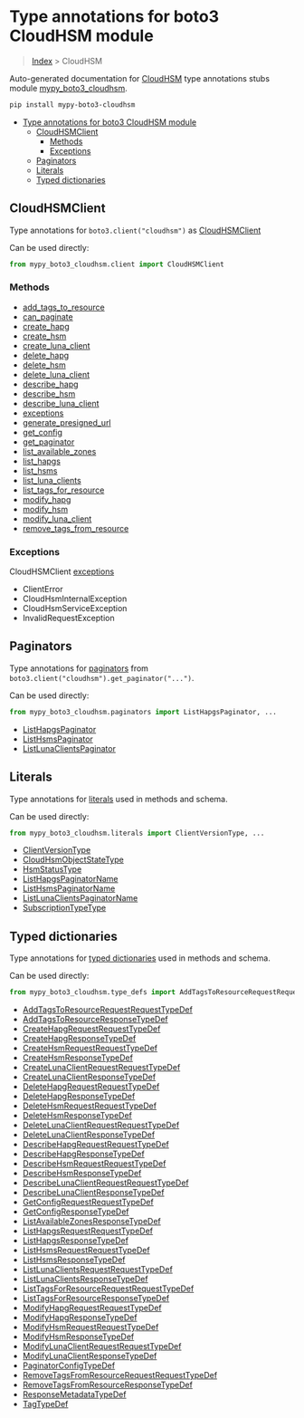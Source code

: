 # Type annotations for boto3 CloudHSM module

> [Index](..) > CloudHSM

Auto-generated documentation for
[CloudHSM](https://boto3.amazonaws.com/v1/documentation/api/latest/reference/services/cloudhsm.html#CloudHSM)
type annotations stubs module
[mypy_boto3_cloudhsm](https://pypi.org/project/mypy-boto3-cloudhsm/).

```bash
pip install mypy-boto3-cloudhsm
```

- [Type annotations for boto3 CloudHSM module](#type-annotations-for-boto3-cloudhsm-module)
  - [CloudHSMClient](#cloudhsmclient)
    - [Methods](#methods)
    - [Exceptions](#exceptions)
  - [Paginators](#paginators)
  - [Literals](#literals)
  - [Typed dictionaries](#typed-dictionaries)

## CloudHSMClient

Type annotations for `boto3.client("cloudhsm")` as
[CloudHSMClient](./client.md)

Can be used directly:

```python
from mypy_boto3_cloudhsm.client import CloudHSMClient
```

### Methods

- [add_tags_to_resource](./client.md#add_tags_to_resource)
- [can_paginate](./client.md#can_paginate)
- [create_hapg](./client.md#create_hapg)
- [create_hsm](./client.md#create_hsm)
- [create_luna_client](./client.md#create_luna_client)
- [delete_hapg](./client.md#delete_hapg)
- [delete_hsm](./client.md#delete_hsm)
- [delete_luna_client](./client.md#delete_luna_client)
- [describe_hapg](./client.md#describe_hapg)
- [describe_hsm](./client.md#describe_hsm)
- [describe_luna_client](./client.md#describe_luna_client)
- [exceptions](./client.md#exceptions)
- [generate_presigned_url](./client.md#generate_presigned_url)
- [get_config](./client.md#get_config)
- [get_paginator](./client.md#get_paginator)
- [list_available_zones](./client.md#list_available_zones)
- [list_hapgs](./client.md#list_hapgs)
- [list_hsms](./client.md#list_hsms)
- [list_luna_clients](./client.md#list_luna_clients)
- [list_tags_for_resource](./client.md#list_tags_for_resource)
- [modify_hapg](./client.md#modify_hapg)
- [modify_hsm](./client.md#modify_hsm)
- [modify_luna_client](./client.md#modify_luna_client)
- [remove_tags_from_resource](./client.md#remove_tags_from_resource)

### Exceptions

CloudHSMClient [exceptions](./client.md#exceptions)

- ClientError
- CloudHsmInternalException
- CloudHsmServiceException
- InvalidRequestException

## Paginators

Type annotations for [paginators](./paginators.md) from
`boto3.client("cloudhsm").get_paginator("...")`.

Can be used directly:

```python
from mypy_boto3_cloudhsm.paginators import ListHapgsPaginator, ...
```

- [ListHapgsPaginator](./paginators.md#listhapgspaginator)
- [ListHsmsPaginator](./paginators.md#listhsmspaginator)
- [ListLunaClientsPaginator](./paginators.md#listlunaclientspaginator)

## Literals

Type annotations for [literals](./literals.md) used in methods and schema.

Can be used directly:

```python
from mypy_boto3_cloudhsm.literals import ClientVersionType, ...
```

- [ClientVersionType](./literals.md#clientversiontype)
- [CloudHsmObjectStateType](./literals.md#cloudhsmobjectstatetype)
- [HsmStatusType](./literals.md#hsmstatustype)
- [ListHapgsPaginatorName](./literals.md#listhapgspaginatorname)
- [ListHsmsPaginatorName](./literals.md#listhsmspaginatorname)
- [ListLunaClientsPaginatorName](./literals.md#listlunaclientspaginatorname)
- [SubscriptionTypeType](./literals.md#subscriptiontypetype)

## Typed dictionaries

Type annotations for [typed dictionaries](./type_defs.md) used in methods and
schema.

Can be used directly:

```python
from mypy_boto3_cloudhsm.type_defs import AddTagsToResourceRequestRequestTypeDef, ...
```

- [AddTagsToResourceRequestRequestTypeDef](./type_defs.md#addtagstoresourcerequestrequesttypedef)
- [AddTagsToResourceResponseTypeDef](./type_defs.md#addtagstoresourceresponsetypedef)
- [CreateHapgRequestRequestTypeDef](./type_defs.md#createhapgrequestrequesttypedef)
- [CreateHapgResponseTypeDef](./type_defs.md#createhapgresponsetypedef)
- [CreateHsmRequestRequestTypeDef](./type_defs.md#createhsmrequestrequesttypedef)
- [CreateHsmResponseTypeDef](./type_defs.md#createhsmresponsetypedef)
- [CreateLunaClientRequestRequestTypeDef](./type_defs.md#createlunaclientrequestrequesttypedef)
- [CreateLunaClientResponseTypeDef](./type_defs.md#createlunaclientresponsetypedef)
- [DeleteHapgRequestRequestTypeDef](./type_defs.md#deletehapgrequestrequesttypedef)
- [DeleteHapgResponseTypeDef](./type_defs.md#deletehapgresponsetypedef)
- [DeleteHsmRequestRequestTypeDef](./type_defs.md#deletehsmrequestrequesttypedef)
- [DeleteHsmResponseTypeDef](./type_defs.md#deletehsmresponsetypedef)
- [DeleteLunaClientRequestRequestTypeDef](./type_defs.md#deletelunaclientrequestrequesttypedef)
- [DeleteLunaClientResponseTypeDef](./type_defs.md#deletelunaclientresponsetypedef)
- [DescribeHapgRequestRequestTypeDef](./type_defs.md#describehapgrequestrequesttypedef)
- [DescribeHapgResponseTypeDef](./type_defs.md#describehapgresponsetypedef)
- [DescribeHsmRequestRequestTypeDef](./type_defs.md#describehsmrequestrequesttypedef)
- [DescribeHsmResponseTypeDef](./type_defs.md#describehsmresponsetypedef)
- [DescribeLunaClientRequestRequestTypeDef](./type_defs.md#describelunaclientrequestrequesttypedef)
- [DescribeLunaClientResponseTypeDef](./type_defs.md#describelunaclientresponsetypedef)
- [GetConfigRequestRequestTypeDef](./type_defs.md#getconfigrequestrequesttypedef)
- [GetConfigResponseTypeDef](./type_defs.md#getconfigresponsetypedef)
- [ListAvailableZonesResponseTypeDef](./type_defs.md#listavailablezonesresponsetypedef)
- [ListHapgsRequestRequestTypeDef](./type_defs.md#listhapgsrequestrequesttypedef)
- [ListHapgsResponseTypeDef](./type_defs.md#listhapgsresponsetypedef)
- [ListHsmsRequestRequestTypeDef](./type_defs.md#listhsmsrequestrequesttypedef)
- [ListHsmsResponseTypeDef](./type_defs.md#listhsmsresponsetypedef)
- [ListLunaClientsRequestRequestTypeDef](./type_defs.md#listlunaclientsrequestrequesttypedef)
- [ListLunaClientsResponseTypeDef](./type_defs.md#listlunaclientsresponsetypedef)
- [ListTagsForResourceRequestRequestTypeDef](./type_defs.md#listtagsforresourcerequestrequesttypedef)
- [ListTagsForResourceResponseTypeDef](./type_defs.md#listtagsforresourceresponsetypedef)
- [ModifyHapgRequestRequestTypeDef](./type_defs.md#modifyhapgrequestrequesttypedef)
- [ModifyHapgResponseTypeDef](./type_defs.md#modifyhapgresponsetypedef)
- [ModifyHsmRequestRequestTypeDef](./type_defs.md#modifyhsmrequestrequesttypedef)
- [ModifyHsmResponseTypeDef](./type_defs.md#modifyhsmresponsetypedef)
- [ModifyLunaClientRequestRequestTypeDef](./type_defs.md#modifylunaclientrequestrequesttypedef)
- [ModifyLunaClientResponseTypeDef](./type_defs.md#modifylunaclientresponsetypedef)
- [PaginatorConfigTypeDef](./type_defs.md#paginatorconfigtypedef)
- [RemoveTagsFromResourceRequestRequestTypeDef](./type_defs.md#removetagsfromresourcerequestrequesttypedef)
- [RemoveTagsFromResourceResponseTypeDef](./type_defs.md#removetagsfromresourceresponsetypedef)
- [ResponseMetadataTypeDef](./type_defs.md#responsemetadatatypedef)
- [TagTypeDef](./type_defs.md#tagtypedef)
